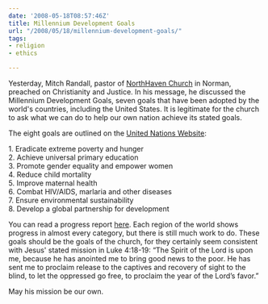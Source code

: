 ```yaml
---
date: '2008-05-18T08:57:46Z'
title: Millennium Development Goals
url: "/2008/05/18/millennium-development-goals/"
tags:
- religion
- ethics

---
```

<p>Yesterday, Mitch Randall, pastor of <a href="http://www.northhavenchurch.net/"> NorthHaven Church</a> in Norman, preached on Christianity and Justice. In his message, he discussed the Millennium Development Goals, seven goals that have been adopted by the world's countries, including the United States. It is legitimate for the church to ask what we can do to help our own nation achieve its stated goals.</p>
<p>The eight goals are outlined on the <a href="http://www.un.org/millenniumgoals/index.html"> United Nations Website</a>:</p>
<p>1. Eradicate extreme poverty and hunger<br />
2. Achieve universal primary education<br />
3. Promote gender equality and empower women<br />
4. Reduce child mortality<br />
5. Improve maternal health<br />
6. Combat HIV/AIDS, marlaria and other diseases<br />
7. Ensure environmental sustainability<br />
8. Develop a global partnership for development</p>
<p>You can read a progress report <a href="http://www.un.org/millenniumgoals/docs/UNSD_MDG_Report_2007e.pdf"> here</a>. Each region of the world shows progress in almost every category, but there is still much work to do. These goals should be the goals of the church, for they certainly seem consistent with Jesus' stated mission in Luke 4:18-19: “The Spirit of the Lord is upon me, because he has anointed me to bring good news to the poor. He has sent me to proclaim release to the captives and recovery of sight to the blind, to let the oppressed go free, to proclaim the year of the Lord’s favor.”</p>
<p>May his mission be our own.</p>
